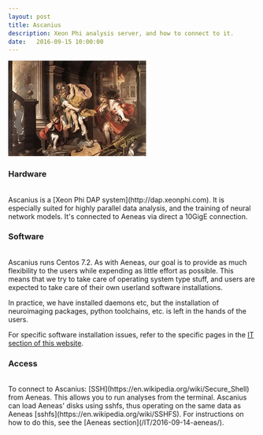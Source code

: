 ```yaml
---
layout: post
title: Ascanius
description: Xeon Phi analysis server, and how to connect to it.
date:   2016-09-15 10:00:00
---
```


<img class="col two right" src="/img/IT/aeneas2.jpg">

### Hardware
<br />
Ascanius is a [Xeon Phi DAP system](http://dap.xeonphi.com). It is especially suited for highly parallel data analysis, and the training of neural network models. It's connected to Aeneas via direct a 10GigE connection. 
<br />


### Software
<br />
Ascanius runs Centos 7.2. As with Aeneas, our goal is to provide as much flexibility to the users while expending as little effort as possible. This means that we try to take care of operating system type stuff, and users are expected to take care of their own userland software installations. 

In practice, we have installed daemons etc, but the installation of neuroimaging packages, python toolchains, etc. is left in the hands of the users. 

For specific software installation issues, refer to the specific pages in the [IT section of this website](/IT). 
<br />


### Access
<br />
To connect to Ascanius: [SSH](https://en.wikipedia.org/wiki/Secure_Shell) from Aeneas. This allows you to run analyses from the terminal. Ascanius can load Aeneas' disks using sshfs, thus operating on the same data as Aeneas [sshfs](https://en.wikipedia.org/wiki/SSHFS). For instructions on how to do this, see the [Aeneas section](/IT/2016-09-14-aeneas/).






